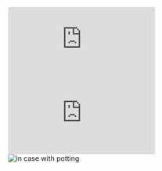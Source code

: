 ![front side](https://endless-sphere.com/forums/download/file.php?id=293974)  
![back side](https://endless-sphere.com/forums/download/file.php?id=293975)  
![in case with potting](https://i.postimg.cc/SQ1M9gMj/2021-04-25-15-16-16-1.jpg)  
